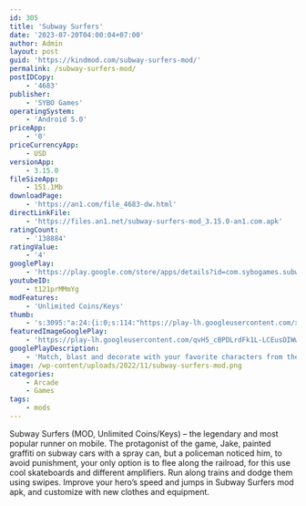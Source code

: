 ```yaml
---
id: 305
title: 'Subway Surfers'
date: '2023-07-20T04:00:04+07:00'
author: Admin
layout: post
guid: 'https://kindmod.com/subway-surfers-mod/'
permalink: /subway-surfers-mod/
postIDCopy:
    - '4683'
publisher:
    - 'SYBO Games'
operatingSystem:
    - 'Android 5.0'
priceApp:
    - '0'
priceCurrencyApp:
    - USD
versionApp:
    - 3.15.0
fileSizeApp:
    - 151.1Mb
downloadPage:
    - 'https://an1.com/file_4683-dw.html'
directLinkFile:
    - 'https://files.an1.net/subway-surfers-mod_3.15.0-an1.com.apk'
ratingCount:
    - '138884'
ratingValue:
    - '4'
googlePlay:
    - 'https://play.google.com/store/apps/details?id=com.sybogames.subwaysurfers.blast'
youtubeID:
    - t121prMMmYg
modFeatures:
    - 'Unlimited Coins/Keys'
thumb:
    - 's:3095:"a:24:{i:0;s:114:"https://play-lh.googleusercontent.com/xNj08PAfVuAqTtfVxoOzI96gYGg4M-C7cF1m-DtNE5pUp2rJHUuQDQ0PD2H50iwSOQ=w526-h296";i:1;s:115:"https://play-lh.googleusercontent.com/SBVpz1_c_5I_U_lKICNqXo9Oq2NWdvM6BIuhChU5liIZ54bXHSolbmgb8CSfJ5WNxVM=w526-h296";i:2;s:115:"https://play-lh.googleusercontent.com/kPFowucW_9yuWHOqC2V6sV0hzUtQVSWBMv9zLU0HahJLf0GxkWneBCCtwcadh3UFhfA=w526-h296";i:3;s:115:"https://play-lh.googleusercontent.com/V5Ux_CICPjZVIHlu9eafIrldsyV-7BeSEyWjhCbgm26qaKtIex9q7ngKu1fRHuaQr54=w526-h296";i:4;s:114:"https://play-lh.googleusercontent.com/QCzApQqiKMa7a2t3hqn8PavzSk2sWPfUSO8KCGCbumu2CwC6zz-hOoYV4tN5Nr40lQ=w526-h296";i:5;s:116:"https://play-lh.googleusercontent.com/8Cq7_ppnHIfdbMgJpz5q4LRuaifCaGP8PPdhffui2idO3Gu-l-jo6FoSvuriTcYFod33=w526-h296";i:6;s:115:"https://play-lh.googleusercontent.com/DntKsJSL0pmKv_K0o_cauwyBYstAl3nQitKl6m3rfy_XdrSWmHrOss8VDZlmyscphkk=w526-h296";i:7;s:116:"https://play-lh.googleusercontent.com/KsX1TICmPRYL-quNoMWb0yFNNkPtRwfVrJEVk6oLV9qTGBlPyGuu62ggjvp9oKFeUe1u=w526-h296";i:8;s:115:"https://play-lh.googleusercontent.com/S26pXfPCUwoHXoQkvf9ifaPVxcvzpWDWeGqLykj0O9dEuu5GRGjft1lsMK2O4F6t8nE=w526-h296";i:9;s:116:"https://play-lh.googleusercontent.com/3gwz4doFVSzx-4beFeg7ZC9aSwqkQ1T23-3X2u-IEruqu1YMBvFpLTp5lIWT_9qhf3FP=w526-h296";i:10;s:115:"https://play-lh.googleusercontent.com/Gp9LLd3UQBT-Pu0NB3KPuiB-jOc805O7I-qAlVi87RbD8Tbe-UifnG7ojN74s6KcBmE=w526-h296";i:11;s:115:"https://play-lh.googleusercontent.com/GOqQudPlNhr5D55kAeyycLWScjOugdCBgmAqGoKkf8GsxvHlCtYAJVmCymapmzzxKi4=w526-h296";i:12;s:115:"https://play-lh.googleusercontent.com/dQHF2PdwH8qxZ21E2pan1nhwZXq9fWj0dwv3jEhPMgT2uVLOs3ZDNcYZ8zpWpXBQqls=w526-h296";i:13;s:115:"https://play-lh.googleusercontent.com/LgHantfe7Tx95Nduw_onOLYpkFDdjdVpItYMYiFyWdgLsoxt2V7paSInzp3OZhxtogk=w526-h296";i:14;s:115:"https://play-lh.googleusercontent.com/cs46Epmyk2LUyRTzu49aI05_8s2RQ5Hk4lf68Ly4-1JkmMqOaUlwfNmiG4Gg21UHNHo=w526-h296";i:15;s:115:"https://play-lh.googleusercontent.com/_LDdWdZUU8ifSTllGqonzHa42IO47n3v1GvOcswIOcklWyspcLcBQFUhNhQF6-TcV9Y=w526-h296";i:16;s:116:"https://play-lh.googleusercontent.com/vWBJ0puvZvkePHbVGAlHcVWRR21hfOi9erj2q9Rr2OueQf-D3iMHe0X4RNNT5gJL9TDf=w526-h296";i:17;s:115:"https://play-lh.googleusercontent.com/YQLrY3Ul1bPkJIqWswmQWRp-JvUtFXQzPNT0K_ISR0mTBOilG78nLI-k54tHAcViPnI=w526-h296";i:18;s:115:"https://play-lh.googleusercontent.com/yDrJbY34qLa6lcPkf5ponpfhYIU1vQqGRlUHiXDCpD2dhN3joYtZNLes26YjrZOXbwE=w526-h296";i:19;s:116:"https://play-lh.googleusercontent.com/igpv57A32xASwp1PSNyUlW9tCyvdvns8towpuRcHuRZiGqUp68uj4HmRo0t2wTs7Bcz1=w526-h296";i:20;s:115:"https://play-lh.googleusercontent.com/ZNGBqOXPmnqEGDAyLr-tA21tPPMOd8rf9r2rxtQoKwfFlCZEqnmWc9rhQExIaNkWjWs=w526-h296";i:21;s:115:"https://play-lh.googleusercontent.com/QvFEWIVujwXUQobQPdYrgV8AJyWaiiPo1fUga5O9qcPxsnmtJPEsxf0GuQCYTm-OkVs=w526-h296";i:22;s:114:"https://play-lh.googleusercontent.com/3O4Gp4gEnt_txtCWty3u8VqH90K1opVad4eYJy1yz7dwegBd3eAmQOKvQFVmfv1B6g=w526-h296";i:23;s:115:"https://play-lh.googleusercontent.com/hf-qAmj8aFICZXQ4iUIHo143W7KO8apWP4_PJSgtEjIg6s5OjsToUSxM6YuG_PuPDFc=w526-h296";}";'
featuredImageGooglePlay:
    - 'https://play-lh.googleusercontent.com/qvH5_cBPDLrdFk1L-LCEusDIWwKiUOYQmBbojaFvDaKrYvqYuGXo8SS5T9uI_N68p7I'
googlePlayDescription:
    - 'Match, blast and decorate with your favorite characters from the Subway Surfers universe! Solve the puzzles and unveil new wonders every day.Billions of fans all over the world have been asking for more Subway Surfers games - now we are answering your call with Subway Surfers Blast, a blast matching game. Solve fun free puzzles, collect stars, decorate your hangout, and much more, even in offline game modes!.BLAST THOSE TILE MATCH LEVELS.'
image: /wp-content/uploads/2022/11/subway-surfers-mod.png
categories:
    - Arcade
    - Games
tags:
    - mods
---
```


Subway Surfers (MOD, Unlimited Coins/Keys) – the legendary and most popular runner on mobile. The protagonist of the game, Jake, painted graffiti on subway cars with a spray can, but a policeman noticed him, to avoid punishment, your only option is to flee along the railroad, for this use cool skateboards and different amplifiers. Run along trains and dodge them using swipes. Improve your hero’s speed and jumps in Subway Surfers mod apk, and customize with new clothes and equipment.